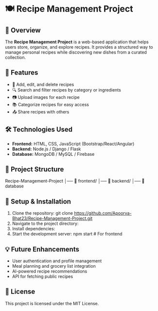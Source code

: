 # 🍽️ Recipe Management Project

## 📌 Overview
The **Recipe Management Project** is a web-based application that helps users store, organize, and explore recipes. It provides a structured way to manage personal recipes while discovering new dishes from a curated collection.

## 🚀 Features
- 📝 Add, edit, and delete recipes
- 🔍 Search and filter recipes by category or ingredients
- 📷 Upload images for each recipe
- 📚 Categorize recipes for easy access
- 📤 Share recipes with others

## 🛠️ Technologies Used
- **Frontend:** HTML, CSS, JavaScript (Bootstrap/React/Angular)
- **Backend:** Node.js / Django / Flask
- **Database:** MongoDB / MySQL / Firebase

## 📂 Project Structure
Recipe-Management-Project │── 📂 frontend/ │── 📂 backend/ │── 📂 database


## 🔧 Setup & Installation
1. Clone the repository:
git clone https://github.com/Apoorva-Bhat23/Recipe-Management-Project.git
2. Navigate to the project directory:
3. Install dependencies:
4. Start the development server: npm start # For frontend

## 💡 Future Enhancements
- User authentication and profile management
- Meal planning and grocery list integration
- AI-powered recipe recommendations
- API for fetching public recipes

## 📜 License
This project is licensed under the MIT License.
